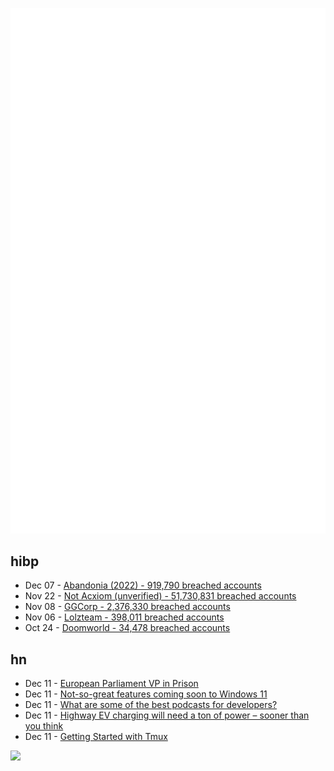 ![Metrics](https://raw.githubusercontent.com/phixion/phixion/master/metrics.svg)

## hibp

<!--
for https://github.com/phixion/phixion/blob/main/.github/workflows/feeds.yml
-->
<!--START_SECTION:haveibeenpwnd-->
- Dec 07 - [Abandonia (2022) - 919,790 breached accounts](https://haveibeenpwned.com/PwnedWebsites#Abandonia2022)
- Nov 22 - [Not Acxiom (unverified) - 51,730,831 breached accounts](https://haveibeenpwned.com/PwnedWebsites#NotAcxiom)
- Nov 08 - [GGCorp - 2,376,330 breached accounts](https://haveibeenpwned.com/PwnedWebsites#GGCorp)
- Nov 06 - [Lolzteam - 398,011 breached accounts](https://haveibeenpwned.com/PwnedWebsites#Lolzteam)
- Oct 24 - [Doomworld - 34,478 breached accounts](https://haveibeenpwned.com/PwnedWebsites#Doomworld)
<!--END_SECTION:haveibeenpwnd-->

## hn

<!--
for https://github.com/phixion/phixion/blob/main/.github/workflows/feeds.yml
-->
<!--START_SECTION:hn-->
- Dec 11 - [European Parliament VP in Prison](https://en.protothema.gr/eva-kaili-in-prison-she-is-among-the-4-arrested-according-to-lecho-le-soir/)
- Dec 11 - [Not-so-great features coming soon to Windows 11](https://www.neowin.net/news/here-are-5-not-so-great-features-coming-soon-to-windows-11/)
- Dec 11 - [What are some of the best podcasts for developers?](https://news.ycombinator.com/item?id=33943707)
- Dec 11 - [Highway EV charging will need a ton of power – sooner than you think](https://www.canarymedia.com/articles/ev-charging/highway-ev-charging-will-need-a-ton-of-power-sooner-than-you-think)
- Dec 11 - [Getting Started with Tmux](https://ittavern.com/getting-started-with-tmux/)
<!--END_SECTION:hn-->

<!--
for https://yhype.me
-->
![](https://hit.yhype.me/github/profile?user_id=13013670)
